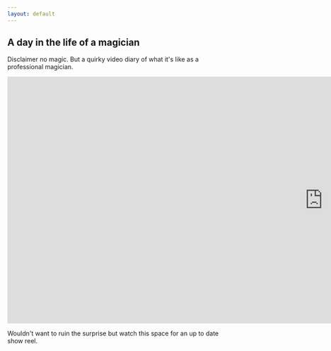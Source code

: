 ```yaml
---
layout: default
---
```

## A day in the life of a magician
Disclaimer no magic. But a quirky video diary of what it's like as a professional magician.

<div class="iframe-container">
  <iframe src="https://spark.adobe.com/video/HlJaGwjWtKjSK/embed"  width="1425" height="559" frameborder="0" allowfullscreen></iframe>
</div>

Wouldn't want to ruin the surprise but watch this space for an up to date show reel.